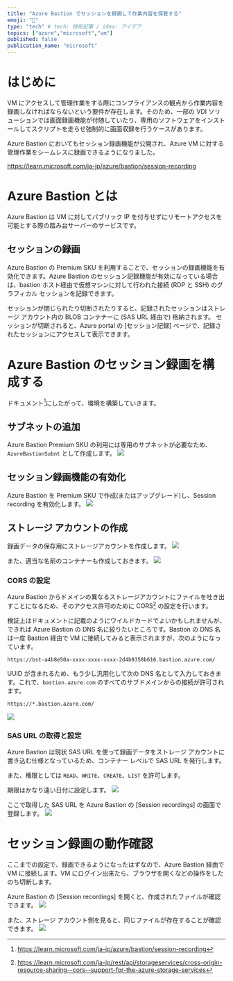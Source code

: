 ```yaml
---
title: "Azure Bastion でセッションを録画して作業内容を保管する"
emoji: "🍣"
type: "tech" # tech: 技術記事 / idea: アイデア
topics: ["azure","microsoft","vm"]
published: false
publication_name: "microsoft"
---
```

# はじめに
VM にアクセスして管理作業をする際にコンプライアンスの観点から作業内容を録画しなければならないという要件が存在します。そのため、一部の VDI ソリューションでは画面録画機能が付随していたり、専用のソフトウェアをインストールしてスクリプトを走らせ強制的に画面収録を行うケースがあります。

Azure Bastion においてもセッション録画機能が公開され、Azure VM に対する管理作業をシームレスに録画できるようになりました。

https://learn.microsoft.com/ja-jp/azure/bastion/session-recording

# Azure Bastion とは
Azure Bastion は VM に対してパブリック IP を付与せずにリモートアクセスを可能とする際の踏み台サーバーのサービスです。

## セッションの録画
Azure Bastion の Premium SKU を利用することで、セッションの録画機能を有効化できます。Azure Bastion のセッション記録機能が有効になっている場合は、bastion ホスト経由で仮想マシンに対して行われた接続 (RDP と SSH) のグラフィカル セッションを記録できます。 

セッションが閉じられたり切断されたりすると、記録されたセッションはストレージ アカウント内の BLOB コンテナーに (SAS URL 経由で) 格納されます。 セッションが切断されると、Azure portal の [セッション記録] ページで、記録されたセッションにアクセスして表示できます。


# Azure Bastion のセッション録画を構成する
ドキュメント[^1]にしたがって、環境を構築していきます。
[^1]:https://learn.microsoft.com/ja-jp/azure/bastion/session-recording

## サブネットの追加
Azure Bastion Premium SKU の利用には専用のサブネットが必要なため、`AzureBastionSubnt` として作成します。
![](/images/20240611-bastion-session-rec/bastionrec-01.png)

## セッション録画機能の有効化
Azure Bastion を Premium SKU で作成(またはアップグレード)し、Session recording を有効化します。
![](/images/20240611-bastion-session-rec/bastionrec-02.png)

## ストレージ アカウントの作成
録画データの保存用にストレージアカウントを作成します。
![](/images/20240611-bastion-session-rec/bastionrec-03.png)

また、適当な名前のコンテナーも作成しておきます。
![](/images/20240611-bastion-session-rec/bastionrec-04.png)

### CORS の設定 
Azure Bastion からドメインの異なるストレージアカウントにファイルを吐き出すことになるため、そのアクセス許可のために CORS[^2] の設定を行います。

検証上はドキュメントに記載のようにワイルドカードでよいかもしれませんが、できれば Azure Bastion の DNS 名に絞りたいところです。Bastion の DNS 名は一度 Bastion 経由で VM に接続してみると表示されますが、次のようになっています。

```
https://bst-a4b8e50a-xxxx-xxxx-xxxx-2d4b9358b616.bastion.azure.com/
```

UUID が含まれるため、もう少し汎用化して次の DNS 名として入力しておきます。これで、`bastion.azure.com` のすべてのサブドメインからの接続が許可されます。

```
https://*.bastion.azure.com/
```

![](/images/20240611-bastion-session-rec/bastionrec-05.png)


[^2]:https://learn.microsoft.com/ja-jp/rest/api/storageservices/cross-origin-resource-sharing--cors--support-for-the-azure-storage-services

### SAS URL の取得と設定
Azure Bastion は現状 SAS URL を使って録画データをストレージ アカウントに書き込む仕様となっているため、コンテナー レベルで SAS URL を発行します。

また、権限としては `READ`、`WRITE`、`CREATE`、`LIST` を許可します。

期限はかなり遠い日付に設定します。
![](/images/20240611-bastion-session-rec/bastionrec-06.png)

ここで取得した SAS URL を Azure Bastion の [Session recordings] の画面で登録します。
![](/images/20240611-bastion-session-rec/bastionrec-07.png)


# セッション録画の動作確認
ここまでの設定で、録画できるようになったはずなので、Azure Bastion 経由で VM に接続します。VM にログイン出来たら、ブラウザを開くなどの操作をしたのち切断します。

Azure Bastion の [Session recordings] を開くと、作成されたファイルが確認できます。
![](/images/20240611-bastion-session-rec/bastionrec-09.png)

また、ストレージ アカウント側を見ると、同じファイルが存在することが確認できます。
![](/images/20240611-bastion-session-rec/bastionrec-08.png)

